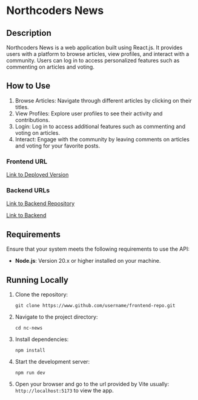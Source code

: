 # Northcoders News

## Description

Northcoders News is a web application built using React.js. It provides users with a platform to browse articles, view profiles, and interact with a community. Users can log in to access personalized features such as commenting on articles and voting.

## How to Use

1. Browse Articles: Navigate through different articles by clicking on their titles.
2. View Profiles: Explore user profiles to see their activity and contributions.
3. Login: Log in to access additional features such as commenting and voting on articles.
4. Interact: Engage with the community by leaving comments on articles and voting for your favorite posts.

### Frontend URL

[Link to Deployed Version](fe-nc-news-maksim.netlify.app)

### Backend URLs

[Link to Backend Repository](https://github.com/Mpanasetckiy/be-nc-news)

[Link to Backend](https://be-nc-news-0820.onrender.com/api)

## Requirements

Ensure that your system meets the following requirements to use the API:

- **Node.js**: Version 20.x or higher installed on your machine.

## Running Locally

1. Clone the repository:

   ```
   git clone https://www.github.com/username/frontend-repo.git
   ```

2. Navigate to the project directory:

   ```
   cd nc-news
   ```

3. Install dependencies:
   ```
   npm install
   ```
4. Start the development server:
   ```
   npm run dev
   ```
5. Open your browser and go to the url provided by Vite usually: `http://localhost:5173` to view the app.
